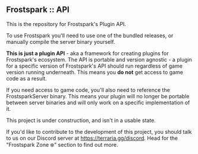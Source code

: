 ## Frostspark :: API

This is the repository for Frostspark's Plugin API.

To use Frostspark you'll need to use one of the bundled releases, or manually compile the server binary yourself.

**This is just a plugin API** - aka a framework for creating plugins for Frostspark's ecosystem. The API is portable and version agnostic - a plugin for a specific version of Frostspark's API should run regardless of game version running underneath. This means you **do not** get access to game code as a result.  

If you need access to game code, you'll also need to reference the FrostsparkServer binary. This means your plugin will no longer be portable between server binaries and will only work on a specific implementation of it.

This project is under construction, and isn't in a usable state.

If you'd like to contribute to the development of this project, you should talk to us on our Discord server at https://terraria.gg/discord. Head for the "Frostspark Zone ❄️" section to find out more. 